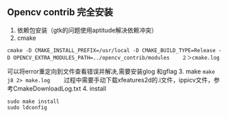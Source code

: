 ## Opencv contrib 完全安装
1. 依赖包安装（gtk的问题使用aptitude解决依赖冲突）
2. cmake 
```
cmake -D CMAKE_INSTALL_PREFIX=/usr/local -D CMAKE_BUILD_TYPE=Release -D OPENCV_EXTRA_MODULES_PATH=../opencv_contrib/modules    ２＞cmake.log
```
可以将error重定向到文件查看错误并解决,需要安装glog 和gflag 
3. make 
``` make  j8 2> make.log ```　　
过程中需要手动下载xfeatures2d的.i文件，ippicv文件，参考CmakeDownloadLog.txt 
4. install
``` 
sudo make install 
sudo ldconfig
```

